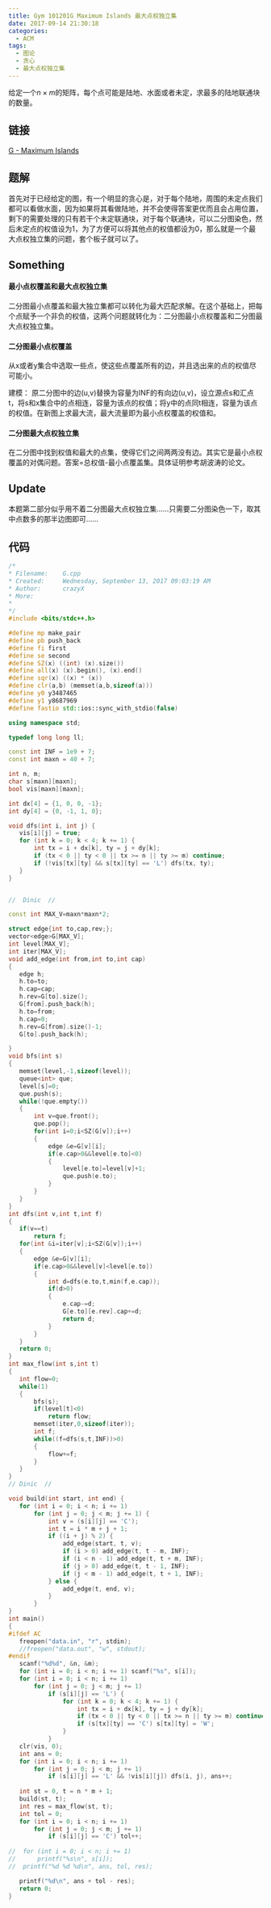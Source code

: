 ```yaml
---
title: Gym 101201G Maximum Islands 最大点权独立集
date: 2017-09-14 21:30:18
categories:
  - ACM
tags:
  - 图论
  - 贪心
  - 最大点权独立集
---
```


给定一个$n × m$的矩阵，每个点可能是陆地、水面或者未定，求最多的陆地联通块的数量。

<!--more-->

## 链接

[G - Maximum Islands](http://codeforces.com/gym/101201)

## 题解

首先对于已经给定的图，有一个明显的贪心是，对于每个陆地，周围的未定点我们都可以看做水面，因为如果将其看做陆地，并不会使得答案更优而且会占用位置，剩下的需要处理的只有若干个未定联通块，对于每个联通块，可以二分图染色，然后未定点的权值设为1，为了方便可以将其他点的权值都设为0，那么就是一个最大点权独立集的问题，套个板子就可以了。

## Something
#### 最小点权覆盖和最大点权独立集

二分图最小点覆盖和最大独立集都可以转化为最大匹配求解。在这个基础上，把每个点赋予一个非负的权值，这两个问题就转化为：二分图最小点权覆盖和二分图最大点权独立集。

#### 二分图最小点权覆盖

从x或者y集合中选取一些点，使这些点覆盖所有的边，并且选出来的点的权值尽可能小。

建模：  原二分图中的边(u,v)替换为容量为INF的有向边(u,v)，设立源点s和汇点t，将s和x集合中的点相连，容量为该点的权值；将y中的点同t相连，容量为该点的权值。在新图上求最大流，最大流量即为最小点权覆盖的权值和。

#### 二分图最大点权独立集

 在二分图中找到权值和最大的点集，使得它们之间两两没有边。其实它是最小点权覆盖的对偶问题。答案=总权值-最小点覆盖集。具体证明参考胡波涛的论文。
 
 ## Update
 本题第二部分似乎用不着二分图最大点权独立集……只需要二分图染色一下，取其中点数多的那半边图即可……
 
 ## 代码
 
 ```cpp
 /*
* Filename:    G.cpp
* Created:     Wednesday, September 13, 2017 09:03:19 AM
* Author:      crazyX
* More:
*
*/
#include <bits/stdc++.h>

#define mp make_pair
#define pb push_back
#define fi first
#define se second
#define SZ(x) ((int) (x).size())
#define all(x) (x).begin(), (x).end()
#define sqr(x) ((x) * (x))
#define clr(a,b) (memset(a,b,sizeof(a)))
#define y0 y3487465
#define y1 y8687969
#define fastio std::ios::sync_with_stdio(false)

using namespace std;

typedef long long ll;

const int INF = 1e9 + 7;
const int maxn = 40 + 7;

int n, m;
char s[maxn][maxn];
bool vis[maxn][maxn];

int dx[4] = {1, 0, 0, -1};
int dy[4] = {0, -1, 1, 0};

void dfs(int i, int j) {
	vis[i][j] = true;
	for (int k = 0; k < 4; k += 1) {
		int tx = i + dx[k], ty = j + dy[k];
		if (tx < 0 || ty < 0 || tx >= n || ty >= m) continue;
		if (!vis[tx][ty] && s[tx][ty] == 'L') dfs(tx, ty);
	}
}


//  Dinic  //

const int MAX_V=maxn*maxn*2;

struct edge{int to,cap,rev;};
vector<edge>G[MAX_V];
int level[MAX_V];
int iter[MAX_V];
void add_edge(int from,int to,int cap)
{
    edge h;
    h.to=to;
    h.cap=cap;
    h.rev=G[to].size();
    G[from].push_back(h);
    h.to=from;
    h.cap=0;
    h.rev=G[from].size()-1;
    G[to].push_back(h);

}
void bfs(int s)
{
    memset(level,-1,sizeof(level));
    queue<int> que;
    level[s]=0;
    que.push(s);
    while(!que.empty())
    {
        int v=que.front();
        que.pop();
        for(int i=0;i<SZ(G[v]);i++)
        {
            edge &e=G[v][i];
            if(e.cap>0&&level[e.to]<0)
            {
                level[e.to]=level[v]+1;
                que.push(e.to);
            }
        }
    }
}
int dfs(int v,int t,int f)
{
    if(v==t)
        return f;
    for(int &i=iter[v];i<SZ(G[v]);i++)
    {
        edge &e=G[v][i];
        if(e.cap>0&&level[v]<level[e.to])
        {
            int d=dfs(e.to,t,min(f,e.cap));
            if(d>0)
            {
                e.cap-=d;
                G[e.to][e.rev].cap+=d;
                return d;
            }
        }
    }
    return 0;
}
int max_flow(int s,int t)
{
    int flow=0;
    while(1)
    {
        bfs(s);
        if(level[t]<0)
            return flow;
        memset(iter,0,sizeof(iter));
        int f;
        while((f=dfs(s,t,INF))>0)
        {
            flow+=f;
        }
    }
}
// Dinic  //

void build(int start, int end) {
	for (int i = 0; i < n; i += 1)
		for (int j = 0; j < m; j += 1) {
			int v = (s[i][j] == 'C');
			int t = i * m + j + 1;
			if ((i + j) % 2) {
				add_edge(start, t, v);
				if (i > 0) add_edge(t, t - m, INF);
				if (i < n - 1) add_edge(t, t + m, INF);
				if (j > 0) add_edge(t, t - 1, INF);
				if (j < m - 1) add_edge(t, t + 1, INF);
			} else {
				add_edge(t, end, v);
			}
		}
}
int main()
{
#ifdef AC
	freopen("data.in", "r", stdin);
	//freopen("data.out", "w", stdout);
#endif
	scanf("%d%d", &n, &m);
	for (int i = 0; i < n; i += 1) scanf("%s", s[i]);
	for (int i = 0; i < n; i += 1)
		for (int j = 0; j < m; j += 1)
			if (s[i][j] == 'L') {
				for (int k = 0; k < 4; k += 1) {
					int tx = i + dx[k], ty = j + dy[k];
					if (tx < 0 || ty < 0 || tx >= n || ty >= m) continue;
					if (s[tx][ty] == 'C') s[tx][ty] = 'W';
				}
			}
	clr(vis, 0);
	int ans = 0;
	for (int i = 0; i < n; i += 1)
		for (int j = 0; j < m; j += 1)
			if (s[i][j] == 'L' && !vis[i][j]) dfs(i, j), ans++;
	
	int st = 0, t = n * m + 1;
	build(st, t);
	int res = max_flow(st, t);
	int tol = 0;
	for (int i = 0; i < n; i += 1)
		for (int j = 0; j < m; j += 1)
			if (s[i][j] == 'C') tol++;
	
//	for (int i = 0; i < n; i += 1)
//		printf("%s\n", s[i]);
//	printf("%d %d %d\n", ans, tol, res);

	printf("%d\n", ans + tol - res);
	return 0;
}
 ```
